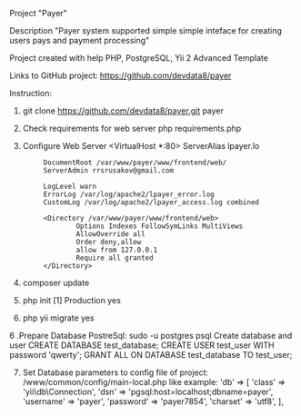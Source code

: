 Project "Payer"

Description "Payer system supported simple simple inteface for creating users pays and payment processing"

Project created with help PHP, PostgreSQL, Yii 2 Advanced Template 

Links to GitHub project: https://github.com/devdata8/payer

Instruction:

1. git clone https://github.com/devdata8/payer.git payer

2. Check requirements for web server
    php requirements.php	

2. Configure Web Server
    <VirtualHost *:80>
            ServerAlias lpayer.lo
    
            DocumentRoot /var/www/payer/www/frontend/web/
            ServerAdmin rrsrusakov@gmail.com
    
            LogLevel warn
            ErrorLog /var/log/apache2/lpayer_error.log
            CustomLog /var/log/apache2/lpayer_access.log combined
    
            <Directory /var/www/payer/www/frontend/web>
                    Options Indexes FollowSymLinks MultiViews
                    AllowOverride all
                    Order deny,allow
                    allow from 127.0.0.1
                    Require all granted
            </Directory>
    </VirtualHost>


3. composer update

4. php init
[1] Production
yes

5. php yii migrate
yes

6 .Prepare Database PostreSql:
sudo -u postgres psql
    Create database and user
CREATE DATABASE test_database;
CREATE USER test_user WITH password 'qwerty';
GRANT ALL ON DATABASE test_database TO test_user;

7. Set Database parameters to config file of project:
    /www/common/config/main-local.php
    like example:
    'db' => [
                'class' => 'yii\db\Connection',
                'dsn' => 'pgsql:host=localhost;dbname=payer',
                'username' => 'payer',
                'password' => 'payer7854',
                'charset' => 'utf8',
            ],